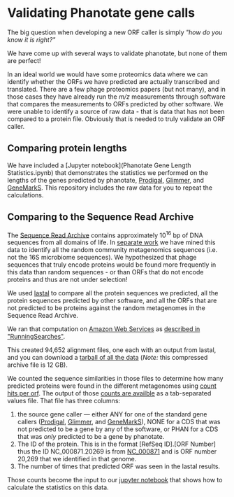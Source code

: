 # Validating Phanotate gene calls

The big question when developing a new ORF caller is simply *"how do you know it is right?"*

We have come up with several ways to validate phanotate, but none of them are perfect!

In an ideal world we would have some proteomics data where we can identify whether the ORFs we have predicted are actually transcribed and translated. There are a few phage proteomics papers (but not many), and in those cases they have already run the *m/z* measurements through software that compares the measurements to ORFs predicted by other software. We were unable to identify a source of raw data - that is data that has not been compared to a protein file. Obviously that is needed to truly validate an ORF caller.

## Comparing protein lengths

We have included a [Jupyter notebook](Phanotate Gene Length Statistics.ipynb) that demonstrates the statistics we performed on the lengths of the genes predicted by phanotate, [Prodigal](https://github.com/hyattpd/Prodigal), [Glimmer](https://ccb.jhu.edu/software/glimmer/), and [GeneMarkS](http://exon.gatech.edu/GeneMark/). This repository includes the raw data for you to repeat the calculations.

## Comparing to the Sequence Read Archive

The [Sequence Read Archive](https://www.ncbi.nlm.nih.gov/sra) contains approximately 10<sup>16</sup> bp of DNA sequences from all domains of life. In [separate work](https://github.com/linsalrob/partie) we have mined this data to identify all the random community metagenomics sequences (i.e. not the 16S microbiome sequences). We hypothesized that phage sequences that truly encode proteins would be found more frequently in this data than random sequences - or than ORFs that do not encode proteins and thus are not under selection!

We used [lastal](http://last.cbrc.jp/) to compare all the protein sequences we predicted, all the protein sequences predicted by other software, and all the ORFs that are not predicted to be proteins against the random metagenomes in the Sequence Read Archive.

We ran that computation on [Amazon Web Services](https://aws.amazon.com) as [described in "RunningSearches"](RunningSearches.md).

This created 94,652 alignment files, one each with an output from lastal, and you can download a [tarball of all the data](https://edwards.sdsu.edu/data/phanotate_lastal_alignments.tgz) (*Note:* this compressed archive file is 12 GB).

We counted the sequence similarities in those files to determine how many predicted proteins were found in the different metagenomes using [count hits per orf](count_hits_per_orf.pl). The output of those [counts are availble](count_types.tsv.gz) as a tab-separated values file. That file has three columns:

1. the source gene caller &mdash; either ANY for one of the standard gene callers ([Prodigal](https://github.com/hyattpd/Prodigal), [Glimmer](https://ccb.jhu.edu/software/glimmer/), and [GeneMarkS](http://exon.gatech.edu/GeneMark/)), NONE for a CDS that was not predicted to be a gene by any of the software, or PHAN for a CDS that was *only* predicted to be a gene by phanotate.
2. The ID of the protein. This is in the format [RefSeq ID].[ORF Number] thus the ID NC\_000871.20269 is from [NC\_000871](https://www.ncbi.nlm.nih.gov/nuccore/9632893) and is ORF number 20,269 that we identified in that genome.
3. The number of times that predicted ORF was seen in the lastal results.

Those counts become the input to our [jupyter notebook](lastal_counts.ipynb) that shows how to calculate the statistics on this data.
